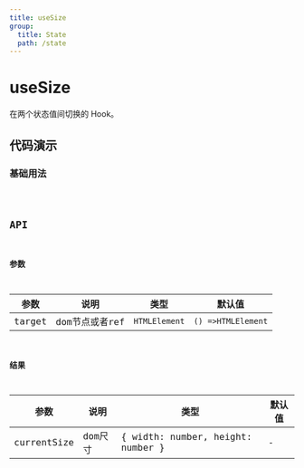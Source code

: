 ```yaml
---
title: useSize
group:
  title: State
  path: /state
---
```


# useSize

在两个状态值间切换的 Hook。



## 代码演示

### 基础用法


<code src="./demos/demo1.tsx" />



## API


### 参数

| 参数 | 说明                                     | 类型         | 默认值 |
| ---- | ---------------------------------------- | ------------ | ------ |
| target   | dom节点或者ref | `HTMLElement` | `() =>HTMLElement` | MutableRefObject | -      |


### 结果

| 参数 | 说明                                     | 类型         | 默认值 |
| ---- | ---------------------------------------- | ------------ | ------ |
| currentSize   | dom尺寸 | { width: number, height: number } | -      |
